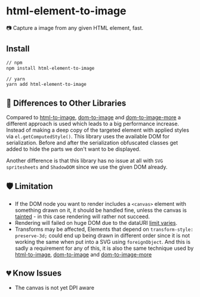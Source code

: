 # html-element-to-image
📷 Capture a image from any given HTML element, fast.

## Install

```sh
// npm
npm install html-element-to-image

// yarn
yarn add html-element-to-image
```

## 🔬 Differences to Other Libraries

Compared to [html-to-image](https://github.com/bubkoo/html-to-image), [dom-to-image](https://github.com/tsayen/dom-to-image) and [dom-to-image-more](https://github.com/1904labs/dom-to-image-more) a different approach is used which leads to a big performance increase. Instead of making a deep copy of the targeted element with applied styles via `el.getComputedStyle()`. This library uses the available DOM for serialization. Before and after the serialization obfuscated classes get added to hide the parts we don't want to be displayed.

Another difference is that this library has no issue at all with `SVG spritesheets` and `ShadowDOM` since we use the given DOM already.

<!---
## ⏰ Little Benchmark

| Node count | html-element-to-image | html-to-image | html-element-to-image |
| -------- | :----- | :----- | :-----
| 1 Node   | 0001ms | 0001ms | 0001ms
| 10 Nodes | 0001ms | 0001ms | 0001ms
| 100 Node | 0001ms | 0001ms | 0001ms
-->

## 🛡️ Limitation

- If the DOM node you want to render includes a `<canvas>` element with something drawn on it, it should be handled fine, unless the canvas is [tainted](https://developer.mozilla.org/en-US/docs/Web/HTML/CORS_enabled_image) - in this case rendering will rather not succeed.
- Rendering will failed on huge DOM due to the dataURI [limit varies](https://stackoverflow.com/questions/695151/data-protocol-url-size-limitations/41755526#41755526).
- Transforms may be affected, Elements that depend on `transform-style: preserve-3d;` could end up being drawn in different order since it is not working the same when put into a SVG using `foreignObject`. And this is sadly a requirement for any of this, it is also the same technique used by [html-to-image](https://github.com/bubkoo/html-to-image), [dom-to-image](https://github.com/tsayen/dom-to-image) and [dom-to-image-more](https://github.com/1904labs/dom-to-image-more)

## 💔 Know Issues

- The canvas is not yet DPI aware